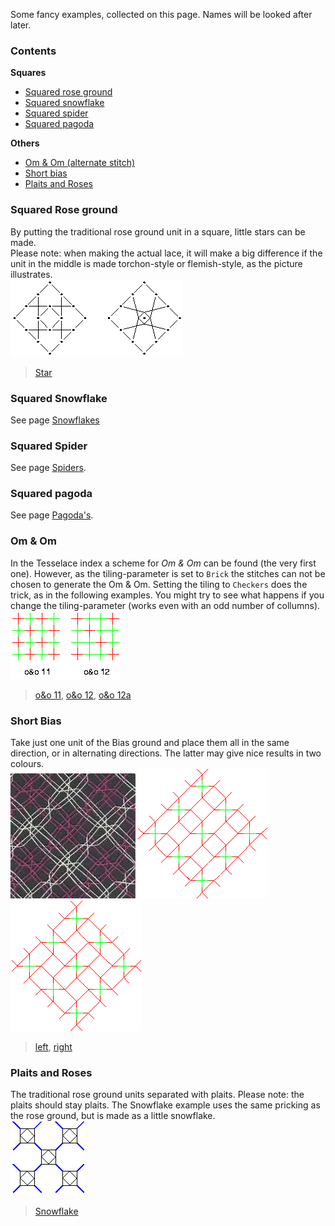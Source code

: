 Some fancy examples, collected on this page. Names will be looked after later.    

### Contents
**Squares**
* [Squared rose ground](#squared-rose-ground)
* [Squared snowflake](#squared-snowflake)
* [Squared spider](#squared-spider)
* [Squared pagoda](#squared-pagoda)       
   
**Others**
* [Om & Om (alternate stitch)](#om--om)
* [Short bias](#short-bias)
* [Plaits and Roses](#plaits-and-roses)

### Squared Rose ground
By putting the traditional rose ground unit in a square, little stars can be made.   
Please note: when making the actual lace, it will make a big difference if the unit in the middle is made torchon-style or flemish-style, as the picture illustrates.   
![torchon-flemisch][pic-tor-flem]   
> [Star][G-0112]

### Squared Snowflake
See page [Snowflakes](https://github.com/MAETempels/MAE-gf/wiki/Snowflakes/#squared-snowflake)

### Squared Spider
See page [Spiders](https://github.com/MAETempels/MAE-gf/wiki/Spiders#spiders-in-a-square).

### Squared pagoda
See page [Pagoda's](https://github.com/MAETempels/MAE-gf/wiki/Pagoda's-or-Triangular-grounds#pagoda-in-a-square). 

### Om & Om
In the Tesselace index a scheme for _Om & Om_ can be found (the very first one). However, as the tiling-parameter is set to `Brick` the stitches can not be chosen to generate the Om & Om. Setting the tiling to `Checkers` does the trick, as in the following examples. You might try to see what happens if you change the tiling-parameter (works even with an odd number of collumns).            
![om & om][pic-oeno]       
> [o&o 11][oo-11], [o&o 12][oo-12], [o&o 12a][oo-12a]

### Short Bias
Take just one unit of the Bias ground and place them all in the same direction, or in alternating directions. The latter may give nice results in two colours.        
![short bias foto][foto-0228-OGy] ![short bias 1][pic-0228-OG] ![short bias 2][pic-0228-OGy]
> [left][G-0228-OG], [right][G-0228-OGy]


### Plaits and Roses
The traditional rose ground units separated with plaits. Please note: the plaits should stay plaits. The Snowflake example uses the same pricking as the rose ground, but is made as a little snowflake.    
![fusion][pic-fusion]  
> [Snowflake][G-0342]  



[pic-tor-flem]: https://github.com/MAETempels/MAE-gf/blob/master/images_wt/gf-tor-vl.png
[pic-fusion]: https://github.com/MAETempels/MAE-gf/blob/master/images_wt/gf-fusion.png
[pic-0306-OIv]: https://github.com/MAETempels/MAE-gf/blob/master/images_wt/gf%200301%20wt.png
[pic-0228-OG]: https://github.com/MAETempels/MAE-gf/blob/master/images_wt/gf%200228-OG.png
[pic-0228-OGy]: https://github.com/MAETempels/MAE-gf/blob/master/images_wt/gf%200228%20OGy.png
[pic-oeno]: https://github.com/MAETempels/MAE-gf/blob/master/images_wt/gf-oeno-11.png

[foto-0228-OGy]: https://github.com/MAETempels/MAE-gf/blob/master/photos/gf-0228-foto.jpg

[G-0112]: https://d-bl.github.io/GroundForge/index.html?m=586-21%0A-48317%0A5-4-7-%0A%3Bbricks%3B16%3B16%3B0%3B0&s1=ctctt%20E3%3Dc%20A3%3Dc%20E2%3Dctt%20A2%3Dctt%20A1%3Dctcl%20E1%3Dctcr%20F2%3Dctct%20F3%3Dctct
[G-0342]: https://d-bl.github.io/GroundForge/index.html?m=--B-C---%0A-E-5-O-K%0A5-----5-%0A-------5%3Bbricks%3B24%3B24%3B0%3B0&s1=ct%20H4%3Dctctctctc%20D4%3Dctctctctc%20B2%3Dctct%20A3%3Dcr%20C3%3Dcl%20B4%3Dc
[G-0306]: https://d-bl.github.io/GroundForge/index.html?m=5--5--%0A-C632B%0A566-22%3Bbricks%3B16%3B16%3B0%3B0&s1=ctctt%20E1%3Dct%20A1%3Dct%20F2%3Dct%20B3%3Dctl%20D3%3Dctr%20F3%3Dctct
[G-0228-OG]: https://d-bl.github.io/GroundForge/index.html?m=86-5%0A4-5-%3Bbricks%3B16%3B16%3B0%3B0&s1=ctc%20C1%3Dtct
[G-0228-OGy]: https://d-bl.github.io/GroundForge/index.html?m=15-2%0A7-5-%0A-586%0A5-4-%3Bchecker%3B16%3B16%3B0%3B0&s1=ctc%20A3%3Dtct%20C1%3Dtct

[oo-11]: https://d-bl.github.io/GroundForge/index.html?m=88%0A11%3Bchecker%3B24%3B24%3B0%3B0&s1=ct%20A1%3Dctct%20B2%3Dctct
[oo-12a]: https://d-bl.github.io/GroundForge/index.html?m=888%0A111%3Bchecker%3B24%3B24%3B0%3B0&s1=ctct%20A1%3Dct%20C1%3Dct
[oo-12]: https://d-bl.github.io/GroundForge/index.html?m=888%0A111%0A888%0A111%0A888%0A111%3Bchecker%3B24%3B24%3B0%3B0&s1=ct%20A1%3Dctct%20B2%3Dctct%20C3%3Dctct%20A4%3Dctct%20B5%3Dctct%20C6%3Dctct

